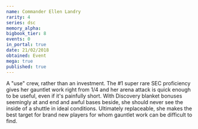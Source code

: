 ```yaml
---
name: Commander Ellen Landry
rarity: 4
series: dsc
memory_alpha:
bigbook_tier: 8
events: 0
in_portal: true
date: 21/02/2018
obtained: Event
mega: true
published: true
---
```


A "use" crew, rather than an investment. The #1 super rare SEC proficiency gives her gauntlet work right from 1/4 and her arena attack is quick enough to be useful, even if it's painfully short. With Discovery blanket bonuses seemingly at and end and awful bases beside, she should never see the inside of a shuttle in ideal conditions. Ultimately replaceable, she makes the best target for brand new players for whom gauntlet work can be difficult to find.
